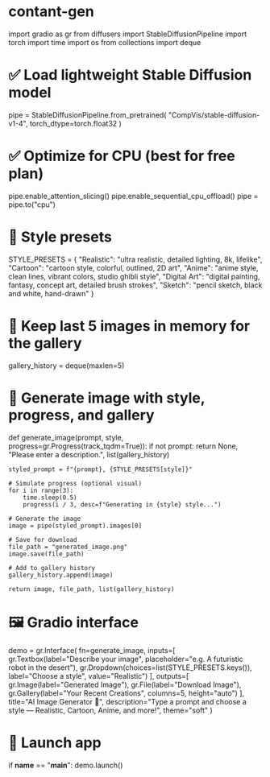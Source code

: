 # contant-gen
import gradio as gr
from diffusers import StableDiffusionPipeline
import torch
import time
import os
from collections import deque

# ✅ Load lightweight Stable Diffusion model
pipe = StableDiffusionPipeline.from_pretrained(
    "CompVis/stable-diffusion-v1-4",
    torch_dtype=torch.float32
)

# ✅ Optimize for CPU (best for free plan)
pipe.enable_attention_slicing()
pipe.enable_sequential_cpu_offload()
pipe = pipe.to("cpu")

# 🎨 Style presets
STYLE_PRESETS = {
    "Realistic": "ultra realistic, detailed lighting, 8k, lifelike",
    "Cartoon": "cartoon style, colorful, outlined, 2D art",
    "Anime": "anime style, clean lines, vibrant colors, studio ghibli style",
    "Digital Art": "digital painting, fantasy, concept art, detailed brush strokes",
    "Sketch": "pencil sketch, black and white, hand-drawn"
}

# 🧠 Keep last 5 images in memory for the gallery
gallery_history = deque(maxlen=5)

# 🧩 Generate image with style, progress, and gallery
def generate_image(prompt, style, progress=gr.Progress(track_tqdm=True)):
    if not prompt:
        return None, "Please enter a description.", list(gallery_history)
    
    styled_prompt = f"{prompt}, {STYLE_PRESETS[style]}"

    # Simulate progress (optional visual)
    for i in range(3):
        time.sleep(0.5)
        progress(i / 3, desc=f"Generating in {style} style...")

    # Generate the image
    image = pipe(styled_prompt).images[0]

    # Save for download
    file_path = "generated_image.png"
    image.save(file_path)

    # Add to gallery history
    gallery_history.append(image)

    return image, file_path, list(gallery_history)

# 🖼️ Gradio interface
demo = gr.Interface(
    fn=generate_image,
    inputs=[
        gr.Textbox(label="Describe your image", placeholder="e.g. A futuristic robot in the desert"),
        gr.Dropdown(choices=list(STYLE_PRESETS.keys()), label="Choose a style", value="Realistic")
    ],
    outputs=[
        gr.Image(label="Generated Image"),
        gr.File(label="Download Image"),
        gr.Gallery(label="Your Recent Creations", columns=5, height="auto")
    ],
    title="AI Image Generator 🎨",
    description="Type a prompt and choose a style — Realistic, Cartoon, Anime, and more!",
    theme="soft"
)

# 🚀 Launch app
if __name__ == "__main__":
    demo.launch()
